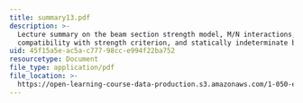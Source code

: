 ```yaml
---
title: summary13.pdf
description: >-
  Lecture summary on the beam section strength model, M/N interactions,
  compatibility with strength criterion, and statically indeterminate beam.
uid: 45f15a5e-ac5a-c777-98cc-e994f22ba752
resourcetype: Document
file_type: application/pdf
file_location: >-
  https://open-learning-course-data-production.s3.amazonaws.com/1-050-engineering-mechanics-i-fall-2007/45f15a5eac5ac77798cce994f22ba752_summary13.pdf
---
```

